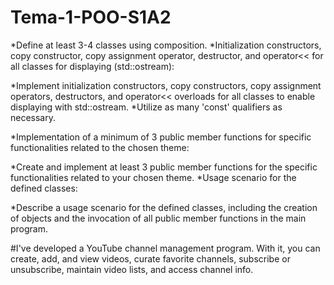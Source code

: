 # Tema-1-POO-S1A2

*Define at least 3-4 classes using composition.
*Initialization constructors, copy constructor, copy assignment operator, destructor, and operator<< for all classes for displaying (std::ostream):

*Implement initialization constructors, copy constructors, copy assignment operators, destructors, and operator<< overloads for all classes to enable displaying with std::ostream.
*Utilize as many 'const' qualifiers as necessary.

*Implementation of a minimum of 3 public member functions for specific functionalities related to the chosen theme:

*Create and implement at least 3 public member functions for the specific functionalities related to your chosen theme.
*Usage scenario for the defined classes:

*Describe a usage scenario for the defined classes, including the creation of objects and the invocation of all public member functions in the main program.




#I've developed a YouTube channel management program. With it, you can create, add, and view videos, curate favorite channels, subscribe or unsubscribe, maintain video lists, and access channel info.
